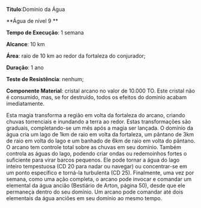 **Titulo**:Domínio da Água

**Água de nível 9 **

**Tempo de Execução**: 1 semana

**Alcance**: 10 km

**Área**: raio de 10 km ao redor da fortaleza do conjurador;

**Duração**: 1 ano

**Teste de Resistência**: nenhum;

**Componente Material**: cristal arcano no valor de 10.000 TO. Este cristal não é consumido, mas, se for destruído, todos os efeitos do domínio acabam imediatamente.

Esta magia transforma a região em volta da fortaleza do arcano, criando chuvas torrenciais e inundando a terra ao redor. Estas transformações são graduais, completando-se um mês após a magia ser lançada. O domínio da água cria um lago 
de 1km de raio em volta da fortaleza, um pântano de 3km de raio em volta do lago e um banhado de 6km de raio em volta do pântano. O arcano tem controle total sobre as chuvas em seu domínio. Também controla as águas do lago, podendo 
criar ondas ou redemoinhos fortes o suficiente para virar barcos pequenos. Ele pode tornar a água do lago inteiro tempestuosa (CD 20 para nadar ou navegar) ou concentrar-se em um ponto específico e torná-la turbulenta (CD 25). Finalmente, uma vez por semana, como uma 
ação completa, o arcano pode invocar e comandar um elemental da água ancião (Bestiário de Arton, página 50), desde que ele permaneça dentro do seu domínio. 
Um arcano pode comandar até dois elementais da água anciões em seu domínio ao mesmo tempo.